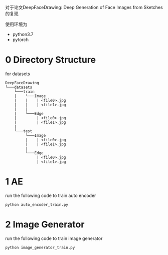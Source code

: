对于论文DeepFaceDrawing: Deep Generation of Face Images from Sketches的复现



使用环境为

+ python3.7
+ pytorch

# 0 Directory Structure

for datasets

```
DeepFaceDrawing
└───datasets
    └───train
    |	 └───Image
    |    |    | <file0>.jpg
    |    |    | <file1>.jpg
    |    |    
    |    └───Edge
    |         | <file0>.jpg
    |         | <file1>.jpg
    |   
    └───test
         └───Image
         |    | <file0>.jpg
         |    | <file1>.jpg
         |    
         └───Edge
              | <file0>.jpg
              | <file1>.jpg
```





# 1 AE

run the following code to train auto encoder

```
python auto_encoder_train.py
```



# 2 Image Generator

run the following code to train image generator

```
python image_generator_train.py
```

